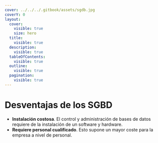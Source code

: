 ```yaml
---
cover: ../../../.gitbook/assets/sgdb.jpg
coverY: 0
layout:
  cover:
    visible: true
    size: hero
  title:
    visible: true
  description:
    visible: true
  tableOfContents:
    visible: true
  outline:
    visible: true
  pagination:
    visible: true
---
```


# Desventajas de los SGBD

* **Instalación costosa**. El control y administración de bases de datos requiere de la instalación de un software y hardware.
* **Requiere personal cualificado**. Esto supone un mayor coste para la empresa a nivel de personal.
